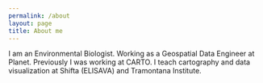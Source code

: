 ```yaml
---
permalink: /about
layout: page
title: About me
---
```


I am an Environmental Biologist. Working as a Geospatial Data Engineer at Planet.
Previously I was working at CARTO. I teach cartography and data visualization
at Shifta (ELISAVA) and Tramontana Institute.
